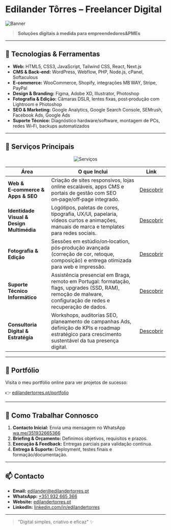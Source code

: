 # Edilander Tôrres – Freelancer Digital

![Banner](https://edilandertorres.pt/assets/banner.jpg)

> **Soluções digitais à medida para empreendedores\&PMEs**

---

## 🧰 Tecnologias & Ferramentas

* **Web:** HTML5, CSS3, JavaScript, Tailwind CSS, React, Next.js
* **CMS & Back‑end:** WordPress, Webflow, PHP, Node.js, cPanel, Softaculous
* **E‑commerce:** WooCommerce, Shopify, integrações MB WAY, Stripe, PayPal
* **Design & Branding:** Figma, Adobe XD, Illustrator, Photoshop
* **Fotografia & Edição:** Câmaras DSLR, lentes fixas, post‑produção com Lightroom e Photoshop
* **SEO & Marketing:** Google Analytics, Google Search Console, SEMrush, Facebook Ads, Google Ads
* **Suporte Técnico:** Diagnóstico hardware/software, montagem de PCs, redes Wi‑Fi, backups automatizados

---

## 🚀 Serviços Principais

<div align="center">
  <img src="https://edilandertorres.pt/assets/services.svg" alt="Serviços" />
</div>

| **Área**                                  | **O que Inclui**                                                                                                                                               | **Link**                                                |
| ----------------------------------------- | -------------------------------------------------------------------------------------------------------------------------------------------------------------- | ------------------------------------------------------- |
| **Web & E‑commerce & Apps & SEO**         | Criação de sites responsivos, lojas online escaláveis, apps CMS e portais de gestão com SEO on‑page/off‑page integrado.                                        | [Descobrir](https://edilandertorres.pt/web-ecommerce)   |
| **Identidade Visual & Design Multimédia** | Logótipos, paletas de cores, tipografia, UX/UI, papelaria, vídeos curtos e animações, manuais de marca e templates para redes sociais.                         | [Descobrir](https://edilandertorres.pt/design-branding) |
| **Fotografia & Edição**                   | Sessões em estúdio/on‑location, pós‑produção avançada (correção de cor, retoque, composição) e entrega otimizada para web e impressão.                         | [Descobrir](https://edilandertorres.pt/fotografia)      |
| **Suporte Técnico Informático**           | Assistência presencial em Braga, remoto em Portugal: formatação, flags, upgrades (SSD, RAM), remoção de malware, configuração de redes e recuperação de dados. | [Descobrir](https://edilandertorres.pt/suporte-tecnico) |
| **Consultoria Digital & Estratégia**      | Workshops, auditorias SEO, planeamento de campanhas Ads, definição de KPIs e roadmap estratégico para crescimento sustentável da tua presença digital.         | [Descobrir](https://edilandertorres.pt/seo-consultoria) |

---

## 📂 Portfólio

Visita o meu portfólio online para ver projetos de sucesso:

👉 [edilandertorres.pt/portfolio](https://edilandertorres.pt/portfolio)

---

## 🤝 Como Trabalhar Connosco

1. **Contacto Inicial:** Envia uma mensagem no WhatsApp [wa.me/351932665366](https://wa.me/351932665366)
2. **Briefing & Orçamento:** Definimos objetivos, requisitos e prazos.
3. **Execução & Feedback:** Entregas parciais para validação contínua.
4. **Entrega & Suporte:** Deployment, testes finais e formação/documentação.

---

## 📫 Contacto

* **Email:** [edilander@edilandertorres.pt](mailto:edilander@edilandertorres.pt)
* **WhatsApp:** [+351 932 665 366](https://wa.me/351932665366)
* **Website:** [edilandertorres.pt](https://edilandertorres.pt)
* **LinkedIn:** [linkedin.com/in/edilandertorres](https://linkedin.com/in/edilandertorres)

---

> "Digital simples, criativo e eficaz" ✨
